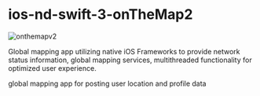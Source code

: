 # ios-nd-swift-3-onTheMap2
![onthemapv2](https://cloud.githubusercontent.com/assets/12479502/26167491/e96c97da-3b04-11e7-918d-92818f763d22.png)

Global mapping app utilizing native iOS Frameworks to provide network status information, global mapping services, multithreaded functionality for optimized user experience.

global mapping  app for posting user location and profile data
